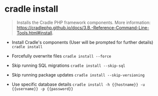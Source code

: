 # cradle install
> Installs the Cradle PHP framework components.
> More information: <https://cradlephp.github.io/docs/3.B.-Reference-Command-Line-Tools.html#install>.

- Install Cradle's components (User will be prompted for further details)
`cradle install`

- Forcefully overwrite files
`cradle install --force`

- Skip running SQL migrations
`cradle install --skip-sql`

- Skip running package updates
`cradle install --skip-versioning`

- Use specific database details
`cradle install -h {{hostname}} -u {{username}} -p {{password}}`
